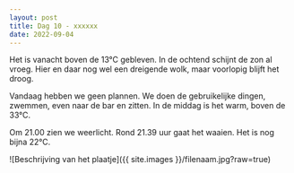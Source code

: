 ```yaml
---
layout: post
title: Dag 10 - xxxxxx
date: 2022-09-04
---
```

Het is vanacht boven de 13°C gebleven. In de ochtend schijnt de zon al vroeg. Hier en daar nog wel een dreigende wolk, maar voorlopig blijft het droog.

Vandaag hebben we geen plannen.
We doen de gebruikelijke dingen, zwemmen, even naar de bar en zitten. In de middag is het warm, boven de 33°C.

Om 21.00 zien we weerlicht. Rond 21.39 uur gaat het waaien. Het is nog bijna 22°C.




![Beschrijving van het plaatje]({{ site.images }}/filenaam.jpg?raw=true)